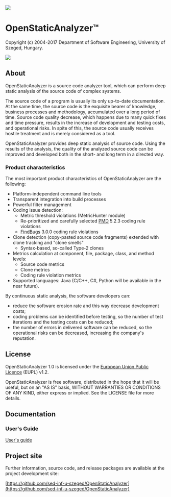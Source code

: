 ![](https://github.com/sed-inf-u-szeged/OpenStaticAnalyzer/blob/master/OpenStaticAnalyzer/doc/logo/OSA_small.png)
# OpenStaticAnalyzer™
Copyright (c) 2004-2017 Department of Software Engineering, University of Szeged, Hungary.

![](https://github.com/sed-inf-u-szeged/OpenStaticAnalyzer/blob/master/OpenStaticAnalyzer/doc/logo/OSA_small.png)

## About

OpenStaticAnalyzer is a source code analyzer tool, which can perform deep static analysis of the source code of complex systems.

The source code of a program is usually its only up-to-date documentation. At the same time, the source code is the exquisite bearer of knowledge, business processes and methodology, accumulated over a long period of time. Source code quality decrease, which happens due to many quick fixes and time pressure, results in the increase of development and testing costs, and operational risks. In spite of this, the source code usually receives hostile treatment and is merely considered as a tool.

OpenStaticAnalyzer provides deep static analysis of source code. Using the results of the analysis, the quality of the analyzed source code can be improved and developed both in the short- and long term in a directed way.

### Product characteristics

The most important product characteristics of OpenStaticAnalyzer are the following:
- Platform-independent command line tools
- Transparent integration into build processes
- Powerful filter management
- Coding issue detection:
    - Metric threshold violations (MetricHunter module)
    - Re-prioritized and carefully selected [PMD] 5.2.3 coding rule violations
    - [FindBugs] 3.0.0 coding rule violations
- Clone detection (copy-pasted source code fragments) extended with clone tracking and "clone smells"
    - Syntax-based, so-called Type-2 clones
- Metrics calculation at component, file, package, class, and method levels:
    - Source code metrics
    - Clone metrics
    - Coding rule violation metrics
- Supported languages: Java (C/C++, C#, Python will be available in the near future).

[PMD]:http://pmd.sourceforge.net/
[FindBugs]:http://findbugs.sourceforge.net

By continuous static analysis, the software developers can:
- reduce the software erosion rate and this way decrease development costs;
- coding problems can be identified before testing, so the number of test iterations and the testing costs can be reduced;
- the number of errors in delivered software can be reduced, so the operational risks can be decreased, increasing the company's reputation.

## License
OpenStaticAnalyzer 1.0 is licensed under the [European Union Public Licence](https://joinup.ec.europa.eu/software/page/eupl) (EUPL) v1.2.

OpenStaticAnalyzer is free software, distributed in the hope that it will be useful, but on an "AS IS" basis, WITHOUT WARRANTIES OR CONDITIONS OF ANY KIND, either express or implied. See the LICENSE file for more details.

## Documentation

### User's Guide

[User's guide](https://github.com/sed-inf-u-szeged/OpenStaticAnalyzer/blob/master/OpenStaticAnalyzer/java/doc/usersguide/md/Main.md)

## Project site

Further information, source code, and release packages are available at the project development site:

[https://github.com/sed-inf-u-szeged/OpenStaticAnalyzer](https://github.com/sed-inf-u-szeged/OpenStaticAnalyzer)
